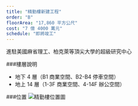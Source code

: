 ```yaml
---
title: "精勤樓新建工程"
order: "B"
floorArea: "17,860 平方公尺"
cost: "7 億 4000 萬元"
schedule: "即將竣工"
---
```


<div class="description">
  <p>進駐美國麻省理工、柏克萊等頂尖大學的超級研究中心</p>
</div>

###樓層說明
- 地下 4 層（B1 商業空間、B2-B4 停車空間）
- 地上 14 層（1-3F 商業空間、4-14F 辦公空間）

###位置
![精勤樓位置圖](/completed/jingqin-building/map.png)
